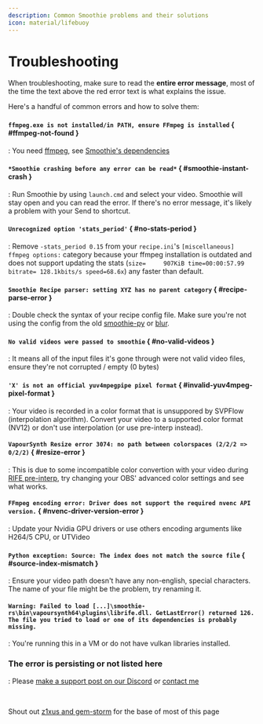 ```yaml
---
description: Common Smoothie problems and their solutions
icon: material/lifebuoy
---
```


# Troubleshooting

When troubleshooting, make sure to read the **entire error message**, most of the time the text above the red error text is what explains the issue.

Here's a handful of common errors and how to solve them:

#### `ffmpeg.exe is not installed/in PATH, ensure FFmpeg is installed` { #ffmpeg-not-found }

:   You need [ffmpeg](../ffmpeg/index.md#installation), see [Smoothie's dependencies](./installation.md#dependencies)


#### `*Smoothie crashing before any error can be read*` { #smoothie-instant-crash }

:   Run Smoothie by using `launch.cmd` and select your video. Smoothie will stay open and you can read the error. If there's no error message, it's likely a problem with your Send to shortcut</ins>.

#### `Unrecognized option 'stats_period'` { #no-stats-period }

:   Remove `-stats_period 0.15` from your `recipe.ini`'s `[miscellaneous] ffmpeg options:` category because your ffmpeg installation is outdated and does not support updating the stats (`size=     907KiB time=00:00:57.99 bitrate= 128.1kbits/s speed=68.6x`) any faster than default.

#### `Smoothie Recipe parser: setting XYZ has no parent category` { #recipe-parse-error }

:   Double check the syntax of your recipe config file. Make sure you're not using the config from the old [smoothie-py](https://github.com/couleur-tweak-tips/Smoothie) or [blur](https://github.com/f0e/blur).


#### `No valid videos were passed to smoothie` { #no-valid-videos }

:   It means all of the input files it's gone through were not valid video files, ensure they're not corrupted / empty (0 bytes)

#### `'X' is not an official yuv4mpegpipe pixel format`  { #invalid-yuv4mpeg-pixel-format }

:   Your video is recorded in a color format that is unsuppored by SVPFlow (interpolation algorithm). Convert your video to a supported color format (NV12) or don't use interpolation (or use pre-interp instead).

#### `VapourSynth Resize error 3074: no path between colorspaces (2/2/2 => 0/2/2)` { #resize-error }

:   This is due to some incompatible color convertion with your video during [RIFE pre-interp](./recipe.md#pre-interp), try changing your OBS' advanced color settings and see what works.

#### `FFmpeg encoding error: Driver does not support the required nvenc API version.` { #nvenc-driver-version-error }

:   Update your Nvidia GPU drivers or use others encoding arguments like H264/5 CPU, or UTVideo 

#### `Python exception: Source: The index does not match the source file`  { #source-index-mismatch }

: Ensure your video path doesn't have any non-english, special characters. The name of your file might be the problem, try renaming it.

#### `Warning: Failed to load [...]\smoothie-rs\bin\vapoursynth64\plugins\librife.dll. GetLastError() returned 126. The file you tried to load or one of its dependencies is probably missing.`

:   You're running this in a VM or do not have vulkan libraries installed.

### The error is persisting or not listed here

:   Please [make a support post on our Discord](https://discord.gg/CTT) or [contact me](../../contact.md#couleur)

<br>

Shout out [z1xus and gem-storm](https://github.com/gem-storm/smrs-guide) for the base of most of this page
